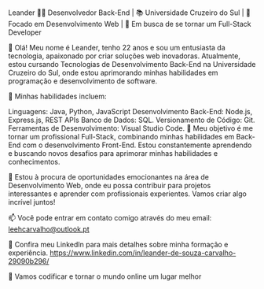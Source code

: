 Leander
👨‍💻 Desenvolvedor Back-End | 📚 Universidade Cruzeiro do Sul | 🎯 Focado em Desenvolvimento Web | 🚀 Em busca de se tornar um Full-Stack Developer

👋 Olá! Meu nome é Leander, tenho 22 anos e sou um entusiasta da tecnologia, apaixonado por criar soluções web inovadoras. Atualmente, estou cursando Tecnologias de
Desenvolvimento Back-End na Universidade Cruzeiro do Sul, onde estou aprimorando minhas habilidades em programação e desenvolvimento de software.

🔨 Minhas habilidades incluem:

Linguagens: Java, Python, JavaScript
Desenvolvimento Back-End: Node.js, Express.js, REST APIs
Banco de Dados: SQL.
Versionamento de Código: Git.
Ferramentas de Desenvolvimento: Visual Studio Code.
🌟 Meu objetivo é me tornar um profissional Full-Stack, combinando minhas habilidades em Back-End com o desenvolvimento Front-End. Estou constantemente aprendendo e 
buscando novos desafios para aprimorar minhas habilidades e conhecimentos.

💼 Estou à procura de oportunidades emocionantes na área de Desenvolvimento Web, onde eu possa contribuir para projetos interessantes e aprender com profissionais experientes. Vamos criar algo incrível juntos!

📫 Você pode entrar em contato comigo através do meu email: leehcarvalho@outlook.pt

🔗 Confira meu LinkedIn para mais detalhes sobre minha formação e experiência.
https://www.linkedin.com/in/leander-de-souza-carvalho-29090b296/

🚀 Vamos codificar e tornar o mundo online um lugar melhor
